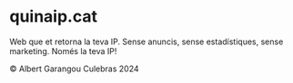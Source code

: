 # quinaip.cat
Web que et retorna la teva IP. Sense anuncis, sense estadístiques, sense marketing. Només la teva IP!

© Albert Garangou Culebras 2024
